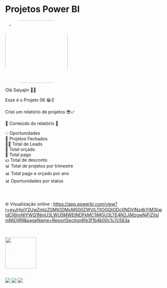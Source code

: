 # Projetos Power BI

<img width="200" height="200" align="center" style="border-radius:50px;" src="https://th.bing.com/th/id/R.54a00b4dcb57df364e1f1159849db69e?rik=GftKWC815xLn%2fw&riu=http%3a%2f%2f3.bp.blogspot.com%2f-lV0F1RpR0FE%2fUe2cYZdH-5I%2fAAAAAAAABE0%2fH5DkPUIQ8rA%2fs640%2fSsj3_goku_transformed_animation_by_moxie2d-d58qkxf.gif&ehk=gmS18ekqdiyHoPqzYY7QxW30tRSwAfl%2bEIvBHskBfjY%3d&risl=1&pid=ImgRaw&r=0" />

Olá Saiyajin 👊💥

Esse é o Projeto 06 😁✌️

Criei um relatório de projetos 😎📈

📄 Conteúdo do relatório 📄

💡 Oportunidades <br>
🤝 Projetos Fechados <br>
👨‍💻 Total de Leads <br>
🫰 Total orçado <br>
💸 Total pago <br>
💵 Total de desconto <br>
📊 Total de projetos por trimestre <br>
📊 Total pago e orçado por ano <br>
📊 Oportunidades por status <br>
<br><br><br>
🌐 Visualização online : 
https://app.powerbi.com/view?r=eyJrIjoiY2UwZmIzZGMtODMxMS00ZWVlLTllOGQtODc0NDVlNzdkYjM3IiwidCI6ImNlYWQ1NmU3LWU5MWEtNDFkMC1iMGU3LTE4N2JiMzgwNjFiZiIsImMiOjR9&pageName=ReportSection8fe3f1b4b00c1c7c583a

##

<div style="display: inline_block"><br>
  <img width="100" height="100" align="center" src="https://cdn.iconscout.com/icon/free/png-64/power-bi-3244521-2701891.png" />  
</div>

  ##
 
<div> 
  <a href="https://www.youtube.com/channel/UC6aR2nPTkD6GECmEjQBEWtQ" target="_blank"><img src="https://img.shields.io/badge/YouTube-FF0000?style=for-the-badge&logo=youtube&logoColor=white" target="_blank"></a>
  <a href = "mailto:sayajinsql@outlook.com"><img src="https://img.shields.io/badge/Microsoft_Outlook-0078D4?style=for-the-badge&logo=microsoft-outlook&logoColor=white" target="_blank"></a>
  <a href="https://www.linkedin.com/in/jvnogueiraa" target="_blank"><img src="https://img.shields.io/badge/-LinkedIn-%230077B5?style=for-the-badge&logo=linkedin&logoColor=white" target="_blank"></a> 

 
</div>
